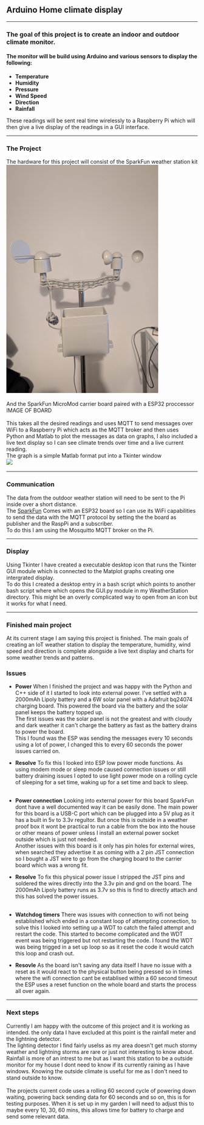 ## Arduino Home climate display

---

### The goal of this project is to create an indoor and outdoor climate monitor.
#### The monitor will be build using Arduino and various sensors to display the following:

- **Temperature**
- **Humidity** 
- **Pressure** 
- **Wind Speed**
- **Direction**
- **Rainfall**


These readings will be sent real time wirelessly to a Raspberry Pi which will then give a live display of the readings in a GUI interface. 

---

### The Project

The hardware for this project will consist of the SparkFun weather station kit<br><img src="Images/Station.jpg" width="400" height="600"><br><br>And the SparkFun MicroMod carrier board paired with a ESP32 proccessor<br>IMAGE OF BOARD<br><br> This takes all the desired readings and uses MQTT to send messages over WiFi to a Raspberry Pi which acts as the MQTT broker and then uses Python and Matlab to plot the messages as data on graphs, I also included a live text display so I can see climate trends over time and a live current reading.<br> The graph is a simple Matlab format put into a Tkinter window<br><img src="Images/live_graph.jpg"><br>

---

### Communication

The data from the outdoor weather station will need to be sent to the Pi inside over a short distance.<br> The [SparkFun](https://thepihut.com/products/sparkfun-arduino-iot-weather-station) Comes with an ESP32 board so I can use its WiFi capabilities to send the data with the MQTT protocol by setting the the board as publisher and the RaspPi and a subscriber.<br> To do this I am using the Mosquitto MQTT broker on the Pi. 

---
### Display


Using Tkinter I have created a executable desktop icon that runs the Tkinter GUI module which is connected to the Matplot graphs creating one intergrated display.<br> To do this I created a desktop entry in a bash script which points to another bash script where which opens the GUI.py module in my WeatherStation directory. This might be an overly complicated way to open from an icon but it works for what I need.

---
### Finished main project

At its current stage I am saying this project is finished. The main goals of creating an IoT weather station to display the temperature, humidity, wind speed and direction is complete alongside a live text display and charts for some weather trends and patterns.<br>


### **Issues**
- **Power**
When I finished the project and was happy with the Python and C++ side of it I started to look into external power. I've settled with a 2000mAh Lipoly battery and a 6W solar panel with a Adafruit bq24074 charging board. This powered the board via the battery and the solar panel keeps the battery topped up.<br> The first issues was the solar panel is not the greatest and with cloudy and dark weather it can't charge the battery as fast as the battery drains to power the board.<br> This I found was the ESP was sending the messages every 10 seconds using a lot of power, I changed this to every 60 seconds the power issues carried on.<br>
- **Resolve**
To fix this I looked into ESP low power mode functions. As using modem mode or sleep mode caused connection issues or still battery draining issues I opted to use light power mode on a rolling cycle of sleeping for a set time, waking up for a set time and back to sleep.<br><br>
- **Power connection**
Looking into external power for this board SparkFun dont have a well documented way it can be easily done. The main power for this board is a USB-C port which can be plugged into a 5V plug as it has a built in 5v to 3.3v regultor. But once this is outside in a weather proof box it wont be practical to run a cable from the box into the house or other means of power unless I install an external power socket outside which is just not needed.<br>Another issues with this board is it only has pin holes for external wires, when searched they advertise it as coming with a 2 pin JST connection so I bought a JST wire to go from the charging board to the carrier board which was a wrong fit.
- **Resolve**
To fix this physical power issue I stripped the JST pins and soldered the wires directly into the 3.3v pin and gnd on the board. The 2000mAh Lipoly battery runs as 3.7v so this is find to directly attach and this has solved the power issues.<br><br>

- **Watchdog timers**
There was issues with connection to wifi not being established which ended in a constant loop of attempting connection, to solve this I looked into setting up a WDT to catch the failed attempt and restart the code. This started to become complicated and the WDT event was being triggered but not restarting the code. I found the WDT was being trigged in a set up loop so as it reset the code it would catch this loop and crash out.<br>
- **Resovle**
As the board isn't saving any data itself I have no issue with a reset as it would react to the physical button being pressed so in times where the wifi connection cant be establised within a 60 second timeout the ESP uses a reset function on the  whole board and starts the process all over again.
  

---
### **Next steps**

Currently I am happy with the outcome of this project and it is working as intended. the only data I have excluded at this point is the rainfall meter and the lightning detector.<br>The lighting detector I find fairly uselss as my area doesn't get much stormy weather and lightning storms are rare or just not interesting to know about.<br>Rainfall is more of an intrest to me but as I want this station to be a outside monitor for my house I dont need to know if its currently raining as I have windows. Knowing the outside climate is useful for me as I don't need to stand outside to know.<br><br>The projects current code uses a rolling 60 second cycle of powering down waiting, powering back sending data for 60 seconds and so on, this is for testing purposes. When it is set up in my garden I will need to adjust this to maybe every 10, 30, 60 mins, this allows time for battery to charge and send some relevant data.<br>

